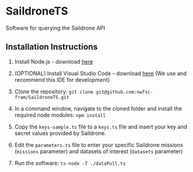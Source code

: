 # SaildroneTS
Software for querying the Saildrone API

## Installation Instructions
1. Install Node.js - download [here](https://nodejs.org/en/)

2. (OPTIONAL) Install Visual Studio Code - download [here](https://code.visualstudio.com/) (We use and recommend this IDE for development)

3. Clone the repository: `git clone git@github.com:nwfsc-fram/SaildroneTS.git`

4. In a command window, navigate to the cloned folder and install the required node modules:  `npm install`

5. Copy the `keys-sample.ts` file to a `keys.ts` file and insert your key and secret values provided by Saildrone.

6. Edit the `parameters.ts` file to enter your specific Saildrone missions (`missions` parameter) and datasets of interest (`datasets` parameter)

7. Run the software:  `ts-node -T ./dataPull.ts`
